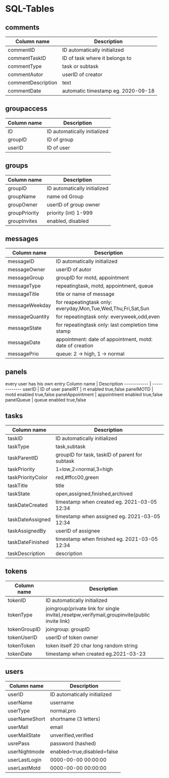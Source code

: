 # SQL-Tables

## comments
Column name | Description
------------ | -------------
commentID | ID automatically initialized
commentTaskID | ID of task where it belongs to
commentType | task or subtask
commentAutor | userID of creator
commentDescription | text
commentDate | automatic timestamp eg. 2020-09-18

## groupaccess
Column name | Description
------------ | -------------
ID | ID automatically initialized
groupID | ID of group
userID | ID of user

## groups
Column name | Description
------------ | -------------
groupID | ID automatically initialized
groupName | name od Group
groupOwner | userID of group owner
groupPriority | priority (int) 1-999
groupInvites | enabled, disabled

## messages
Column name | Description
------------ | -------------
messageID | ID automatically initialized
messageOwner | userID of autor
messageGroup | groupID for motd, appointment
messageType | repeatingtask, motd, appointment, queue
messageTitle | title or name of message
messageWeekday | for reapeatingtask only: everyday,Mon,Tue,Wed,Thu,Fri,Sat,Sun
messageQuantity | for repeatingtask only: everyweek,odd,even
messageState | for repeatingtask only: last completion time stamp
messageDate | appointment: date of appointment, motd: date of creation
messagePrio | queue: 2 -> high, 1 -> normal

## panels
every user has his own entry
Column name | Description
------------ | -------------
userID | ID of user
panelRT | rt enabled true,false
panelMOTD | motd enabled true,false
panelAppointment | appointment enabled true,false
panelQueue | queue enabled true,false

## tasks
Column name | Description
------------ | -------------
taskID | ID automatically initialized
taskType | task,subtask
taskParentID | groupID for task, taskID of parent for subtask
taskPriority | 1=low,2=normal,3=high
taskPriorityColor | red,#ffcc00,green
taskTitle | title
taskState | open,assigned,finished,archived
taskDateCreated | timestamp when created eg. 2021-03-05 12:34
taskDateAssigned | timestamp when assigned eg. 2021-03-05 12:34
taskAssignedBy | userID of assignee 
taskDateFinished | timestamp when finished eg. 2021-03-05 12:34
taskDescription | description

## tokens
Column name | Description
------------ | -------------
tokenID | ID automatically initialized
tokenType | joingroup(private link for single invite),resetpw,verifymail,groupinvite(public invite link)
tokenGroupID | joingroup: groupID
tokenUserID | userID of token owner
tokenToken | token itself 20 char long random string
tokenDate | timestamp when created eg.2021-03-23

## users
Column name | Description
------------ | -------------
userID | ID automatically initialized
userName | username
userType | normal,pro
userNameShort | shortname (3 letters)
userMail | email
userMailState | unverified,verified
usrePass | password (hashed)
userNightmode | enabled=true,disabled=false
userLastLogin | 0000-00-00 00:00:00
userLastMotd | 0000-00-00 00:00:00
